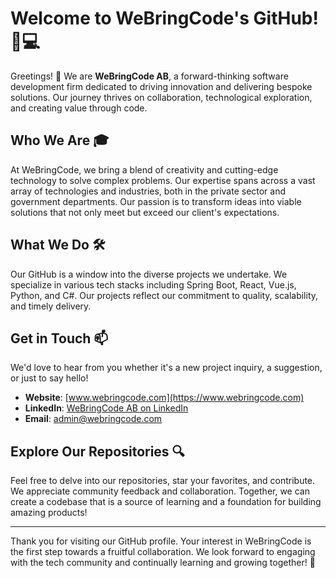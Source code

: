 # Welcome to WeBringCode's GitHub! :tada::computer:

Greetings! :wave: We are **WeBringCode AB**, a forward-thinking software development firm dedicated to driving innovation and delivering bespoke solutions. Our journey thrives on collaboration, technological exploration, and creating value through code.

## Who We Are :mortar_board:

At WeBringCode, we bring a blend of creativity and cutting-edge technology to solve complex problems. Our expertise spans across a vast array of technologies and industries, both in the private sector and government departments. Our passion is to transform ideas into viable solutions that not only meet but exceed our client's expectations.

## What We Do :hammer_and_wrench:

Our GitHub is a window into the diverse projects we undertake. We specialize in various tech stacks including Spring Boot, React, Vue.js, Python, and C#. Our projects reflect our commitment to quality, scalability, and timely delivery.

## Get in Touch :mailbox:

We'd love to hear from you whether it's a new project inquiry, a suggestion, or just to say hello!

- **Website**: [www.webringcode.com](https://www.webringcode.com)
- **LinkedIn**: [WeBringCode AB on LinkedIn](https://www.linkedin.com/company/webringcode)
- **Email**: [admin@webringcode.com](mailto:admin@webringcode.com)

## Explore Our Repositories :mag:

Feel free to delve into our repositories, star your favorites, and contribute. We appreciate community feedback and collaboration. Together, we can create a codebase that is a source of learning and a foundation for building amazing products!

---

Thank you for visiting our GitHub profile. Your interest in WeBringCode is the first step towards a fruitful collaboration. We look forward to engaging with the tech community and continually learning and growing together! :rocket:
